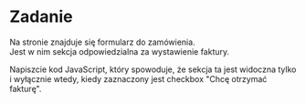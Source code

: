 # Zadanie


 Na stronie znajduje się formularz do zamówienia.   
 Jest w nim sekcja odpowiedzialna za wystawienie faktury.
 
 Napiszcie kod JavaScript, który spowoduje, że sekcja ta jest widoczna tylko i wyłącznie wtedy, kiedy zaznaczony jest checkbox "Chcę otrzymać fakturę".
